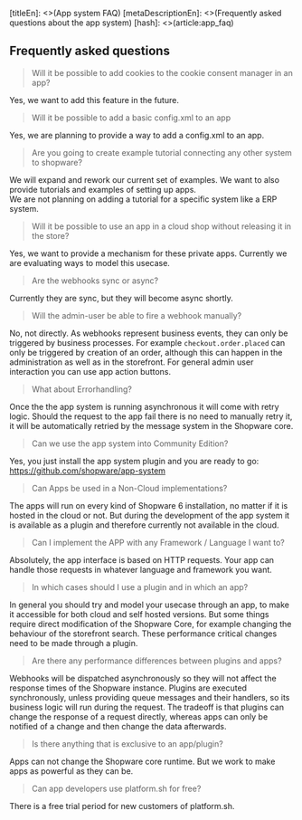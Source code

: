 [titleEn]: <>(App system FAQ)
[metaDescriptionEn]: <>(Frequently asked questions about the app system)
[hash]: <>(article:app_faq)

## Frequently asked questions

>Will it be possible to add cookies to the cookie consent manager in an app?

Yes, we want to add this feature in the future.

>Will it be possible to add a basic config.xml to an app

Yes, we are planning to provide a way to add a config.xml to an app.

>Are you going to create example tutorial connecting any other system to shopware?

We will expand and rework our current set of examples. We want to also provide tutorials and examples
of setting up apps.  
We are not planning on adding a tutorial for a specific system like a ERP system.

>Will it be possible to use an app in a cloud shop without releasing it in the store?

Yes, we want to provide a mechanism for these private apps. Currently we are evaluating ways to model this usecase.

>Are the webhooks sync or async?

Currently they are sync, but they will become async shortly.


>Will the admin-user be able to fire a webhook manually?

No, not directly. As webhooks represent business events, they can only be triggered by business processes.
For example `checkout.order.placed` can only be triggered by creation of an order, although this can happen 
in the administration as well as in the storefront.
For general admin user interaction you can use app action buttons.

>What about Errorhandling?

Once the the app system is running asynchronous it will come with retry logic. 
Should the request to the app fail there is no need to manually retry it, it will be automatically retried 
by the message system in the Shopware core.

>Can we use the app system into Community Edition?

Yes, you just install the app system plugin and you are ready to go:
https://github.com/shopware/app-system


>Can Apps be used in a Non-Cloud implementations?

The apps will run on every kind of Shopware 6 installation, no matter if it is
hosted in the cloud or not. But during the development of the app system it is
available as a plugin and therefore currently not available in the cloud. 


>Can I implement the APP with any Framework / Language I want to?

Absolutely, the app interface is based on HTTP requests. Your app can handle 
those requests in whatever language and framework you want.


>In which cases should I use a plugin and in which an app?

In general you should try and model your usecase through an app, to make it accessible for both cloud 
and self hosted versions. But some things require direct modification of the Shopware Core, for example 
changing the behaviour of the storefront search. These performance critical changes need to be made through a
plugin. 


> Are there any performance differences between plugins and apps?

Webhooks will be dispatched asynchronously so they will not affect the response times of the
Shopware instance. Plugins are executed synchronously, unless providing queue messages and their handlers, 
so its business logic will run during the request. The tradeoff is that plugins can change the response of a
request directly, whereas apps can only be notified of a change and then change the data afterwards.


>Is there anything that is exclusive to an app/plugin?

Apps can not change the Shopware core runtime. But we work to make apps
as powerful as they can be.


>Can app developers use platform.sh for free?

There is a free trial period for new customers of platform.sh.
